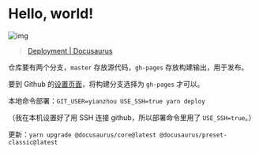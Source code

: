 # Hello, world!

![img](/assets/images/1440_380.jpg)

> [Deployment | Docusaurus](https://docusaurus.io/docs/deployment#deploying-to-github-pages)

仓库要有两个分支，`master` 存放源代码，`gh-pages` 存放构建输出，用于发布。

要到 Github 的[设置页面](https://github.com/yianzhou/yianzhou.github.io/settings/pages)，将构建分支选择为 `gh-pages` 才可以。

本地命令部署：`GIT_USER=yianzhou USE_SSH=true yarn deploy`

（我在本机设置好了用 SSH 连接 github，所以部署命令里用了 `USE_SSH=true`。）

更新：`yarn upgrade @docusaurus/core@latest @docusaurus/preset-classic@latest`